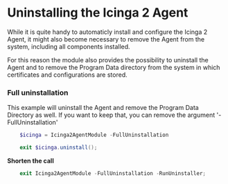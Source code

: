 Uninstalling the Icinga 2 Agent
==============

While it is quite handy to automaticly install and configure the Icinga 2 Agent, it might also become
necessary to remove the Agent from the system, including all components installed.

For this reason the module also provides the possibility to uninstall the Agent and to remove the
Program Data directory from the system in which certificates and configurations are stored.

### Full uninstallation

This example will uninstall the Agent and remove the Program Data Directory as well. If you want to keep
that, you can remove the argument '-FullUninstallation'

```powershell
    $icinga = Icinga2AgentModule -FullUninstallation

    exit $icinga.uninstall();
```

**Shorten the call**
```powershell
    exit Icinga2AgentModule -FullUninstallation -RunUninstaller;
```